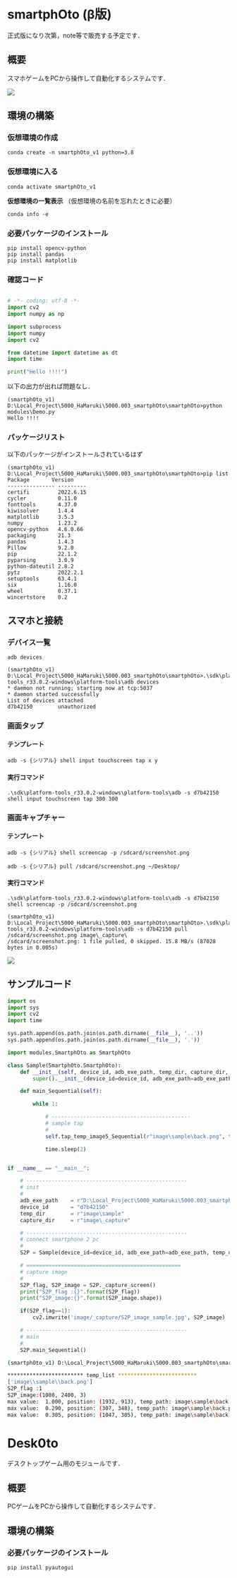 # smartphOto (β版)


正式版になり次第，note等で販売する予定です．

## 概要

スマホゲームをPCから操作して自動化するシステムです．

![](https://github.com/HamaruKi0303/smartphOto/blob/main/doc/structure2.png)



## 環境の構築

### 仮想環境の作成
```
conda create -n smartphOto_v1 python=3.8
```

### 仮想環境に入る
```
conda activate smartphOto_v1
```

**仮想環境の一覧表示**
（仮想環境の名前を忘れたときに必要）
```
conda info -e
```


### 必要パッケージのインストール

```
pip install opencv-python
pip install pandas
pip install matplotlib
```

### 確認コード

```python

# -*- coding: utf-8 -*-
import cv2
import numpy as np

import subprocess
import numpy
import cv2

from datetime import datetime as dt
import time

print("Hello !!!!")

```

以下の出力が出れば問題なし．
```
(smartphOto_v1) D:\Local_Project\5000_HaMaruki\5000.003_smartphOto\smartphOto>python modules\Demo.py
Hello !!!!
```

### パッケージリスト

以下のパッケージがインストールされているはず

```
(smartphOto_v1) D:\Local_Project\5000_HaMaruki\5000.003_smartphOto\smartphOto>pip list
Package       Version
--------------- ---------
certifi         2022.6.15
cycler          0.11.0
fonttools       4.37.0
kiwisolver      1.4.4
matplotlib      3.5.3
numpy           1.23.2
opencv-python   4.6.0.66
packaging       21.3
pandas          1.4.3
Pillow          9.2.0
pip             22.1.2
pyparsing       3.0.9
python-dateutil 2.8.2
pytz            2022.2.1
setuptools      63.4.1
six             1.16.0
wheel           0.37.1
wincertstore    0.2
```



## スマホと接続

### デバイス一覧

```
adb devices
```

```
(smartphOto_v1) D:\Local_Project\5000_HaMaruki\5000.003_smartphOto\smartphOto>.\sdk\platform-tools_r33.0.2-windows\platform-tools\adb devices 
* daemon not running; starting now at tcp:5037
* daemon started successfully
List of devices attached
d7b42150        unauthorized
```

### 画面タップ

#### テンプレート

```
adb -s {シリアル} shell input touchscreen tap x y
```

#### 実行コマンド

```
.\sdk\platform-tools_r33.0.2-windows\platform-tools\adb -s d7b42150 shell input touchscreen tap 300 300
```


### 画面キャプチャー

#### テンプレート

```
adb -s {シリアル} shell screencap -p /sdcard/screenshot.png
```

```
adb -s {シリアル} pull /sdcard/screenshot.png ~/Desktop/
```

#### 実行コマンド

```
.\sdk\platform-tools_r33.0.2-windows\platform-tools\adb -s d7b42150 shell screencap -p /sdcard/screenshot.png
```

```
(smartphOto_v1) D:\Local_Project\5000_HaMaruki\5000.003_smartphOto\smartphOto>.\sdk\platform-tools_r33.0.2-windows\platform-tools\adb -s d7b42150 pull /sdcard/screenshot.png image\_capture\
/sdcard/screenshot.png: 1 file pulled, 0 skipped. 15.8 MB/s (87028 bytes in 0.005s)
```


![](https://github.com/HamaruKi0303/smartphOto/blob/main/image/_capture/screenshot_demo.png)


## サンプルコード

```python
import os
import sys
import cv2
import time

sys.path.append(os.path.join(os.path.dirname(__file__), '..'))
sys.path.append(os.path.join(os.path.dirname(__file__), '.'))

import modules.SmartphOto as SmartphOto

class Sample(SmartphOto.SmartphOto):
    def __init__(self, device_id, adb_exe_path, temp_dir, capture_dir, search_th):
        super().__init__(device_id=device_id, adb_exe_path=adb_exe_path, temp_dir=temp_dir, capture_dir=capture_dir, search_th=search_th)

    def main_Sequential(self):

        while 1:

            # --------------------------------------------
            # sample tap
            #
            self.tap_temp_image5_Sequential(r"image\sample\back.png", th=0.8)

            time.sleep(2)


if __name__ == "__main__":

    # ---------------------------------------------------
    # init
    #
    adb_exe_path    = r"D:\Local_Project\5000_HaMaruki\5000.003_smartphOto\smartphOto\sdk\platform-tools_r33.0.2-windows\platform-tools\adb.exe"
    device_id       = "d7b42150"
    temp_dir        = r"image\sample"
    capture_dir     = r"image\_capture"

    # ---------------------------------------------------
    # connect smartphone 2 pc
    #
    S2P = Sample(device_id=device_id, adb_exe_path=adb_exe_path, temp_dir=temp_dir, capture_dir=capture_dir, search_th=0.7)

    # =================================================
    # capture image
    #
    S2P_flag, S2P_image = S2P._capture_screen()
    print("S2P_flag :{}".format(S2P_flag))
    print("S2P_image:{}".format(S2P_image.shape))

    if(S2P_flag==1):
        cv2.imwrite('image/_capture/S2P_image_sample.jpg', S2P_image)

    # ---------------------------------------------------
    # main
    #
    S2P.main_Sequential()


```

```bash
(smartphOto_v1) D:\Local_Project\5000_HaMaruki\5000.003_smartphOto\smartphOto>python games\sample.py

************************ temp_list *************************
['image\\sample\\back.png']
S2P_flag :1
S2P_image:(1080, 2400, 3)
max value:  1.000, position: (1932, 913), temp_path: image\sample\back.png
max value:  0.290, position: (307, 348), temp_path: image\sample\back.png
max value:  0.305, position: (1047, 305), temp_path: image\sample\back.png
```


# Desk0to

デスクトップゲーム用のモジュールです．

## 概要

PCゲームをPCから操作して自動化するシステムです．

## 環境の構築

### 必要パッケージのインストール

```
pip install pyautogui
```

